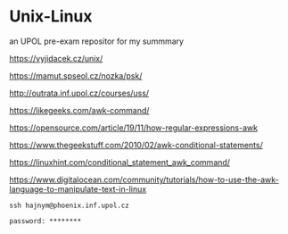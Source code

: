 # Unix-Linux
  an UPOL pre-exam repositor for my summmary
  
  https://vyjidacek.cz/unix/
  
  https://mamut.spseol.cz/nozka/psk/
  
  http://outrata.inf.upol.cz/courses/uss/
  
  https://likegeeks.com/awk-command/

  https://opensource.com/article/19/11/how-regular-expressions-awk
  
  https://www.thegeekstuff.com/2010/02/awk-conditional-statements/
  
  https://linuxhint.com/conditional_statement_awk_command/
  
  https://www.digitalocean.com/community/tutorials/how-to-use-the-awk-language-to-manipulate-text-in-linux
  
    ssh hajnym@phoenix.inf.upol.cz
  
    password: ********
